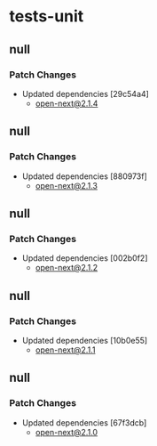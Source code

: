 # tests-unit

## null

### Patch Changes

- Updated dependencies [29c54a4]
  - open-next@2.1.4

## null

### Patch Changes

- Updated dependencies [880973f]
  - open-next@2.1.3

## null

### Patch Changes

- Updated dependencies [002b0f2]
  - open-next@2.1.2

## null

### Patch Changes

- Updated dependencies [10b0e55]
  - open-next@2.1.1

## null

### Patch Changes

- Updated dependencies [67f3dcb]
  - open-next@2.1.0
